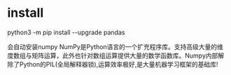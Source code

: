 # install

python3 -m pip install --upgrade pandas

会自动安装numpy NumPy是Python语言的一个扩充程序库。支持高级大量的维度数组与矩阵运算，此外也针对数组运算提供大量的数学函数库。Numpy内部解除了Python的PIL\(全局解释器锁\),运算效率极好,是大量机器学习框架的基础库!

